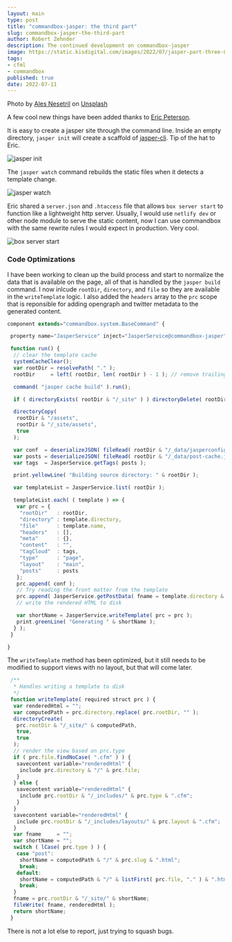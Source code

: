 ```yaml
---
layout: main
type: post
title: "commandbox-jasper: the third part"
slug: commandbox-jasper-the-third-part
author: Robert Zehnder
description: The continued development on commandbox-jasper
image: https://static.kisdigital.com/images/2022/07/jasper-part-three-00.jpg
tags: 
- cfml
- commandbox
published: true
date: 2022-07-11
---
```

Photo by <a href="https://unsplash.com/@alesnesetril?utm_source=unsplash&utm_medium=referral&utm_content=creditCopyText">Ales Nesetril</a> on <a href="https://unsplash.com/s/photos/tech?utm_source=unsplash&utm_medium=referral&utm_content=creditCopyText">Unsplash</a>

A few cool new things have been added thanks to [Eric Peterson](https://github.com/elpete).

It is easy to create a jasper site through the command line. Inside an empty directory, `jasper init` will create a scaffold of [jasper-cli](https://github.com/robertz/jasper-cli). Tip of the hat to Eric.

![jasper init](https://static.kisdigital.com/images/2022/07/jasper-part-three-02.jpg)

The `jasper watch` command rebuilds the static files when it detects a template change.

![jasper watch](https://static.kisdigital.com/images/2022/07/jasper-part-three-03.jpg)

Eric shared a `server.json` and `.htaccess` file that allows `box server start` to function like a lightweight http server. Usually, I would use `netlify dev` or other node module to serve the static content, now I can use commandbox with the same rewrite rules I would expect in production. Very cool.

![box server start](https://static.kisdigital.com/images/2022/07/jasper-part-three-04.jpg)

### Code Optimizations

I have been working to clean up the build process and start to normalize the data that is available on the page, all of that is handled by the `jasper build` command. I now inlcude `rootDir`, `directory`, and `file` so they are available in the `writeTemplate` logic. I also added the `headers` array to the `prc` scope that is reponsible for adding opengraph and twitter metadata to the generated content.

``` javascript
component extends="commandbox.system.BaseCommand" {

 property name="JasperService" inject="JasperService@commandbox-jasper";

 function run() {
  // clear the template cache
  systemCacheClear();
  var rootDir = resolvePath( "." );
  rootDir     = left( rootDir, len( rootDir ) - 1 ); // remove trailing slash to match directoryList query

  command( "jasper cache build" ).run();

  if ( directoryExists( rootDir & "/_site" ) ) directoryDelete( rootDir & "/_site", true );

  directoryCopy(
   rootDir & "/assets",
   rootDir & "/_site/assets",
   true
  );

  var conf  = deserializeJSON( fileRead( rootDir & "/_data/jasperconfig.json", "utf-8" ) );
  var posts = deserializeJSON( fileRead( rootDir & "/_data/post-cache.json", "utf-8" ) );
  var tags  = JasperService.getTags( posts );

  print.yellowLine( "Building source directory: " & rootDir );

  var templateList = JasperService.list( rootDir );

  templateList.each( ( template ) => {
   var prc = {
    "rootDir"   : rootDir,
    "directory" : template.directory,
    "file"      : template.name,
    "headers"   : [],
    "meta"      : {},
    "content"   : "",
    "tagCloud"  : tags,
    "type"      : "page",
    "layout"    : "main",
    "posts"     : posts
   };
   prc.append( conf );
   // Try reading the front matter from the template
   prc.append( JasperService.getPostData( fname = template.directory & "/" & template.name ) );
   // write the rendered HTML to disk

   var shortName = JasperService.writeTemplate( prc = prc );
   print.greenLine( "Generating " & shortName );
  } );
 }

}
```

The `writeTemplate` method has been optimized, but it still needs to be modified to support views with no layout, but that will come later.

``` javascript
 /**
  * Handles writing a template to disk
  */
 function writeTemplate( required struct prc ) {
  var renderedHtml = "";
  var computedPath = prc.directory.replace( prc.rootDir, "" );
  directoryCreate(
   prc.rootDir & "/_site/" & computedPath,
   true,
   true
  );
  // render the view based on prc.type
  if ( prc.file.findNoCase( ".cfm" ) ) {
   savecontent variable="renderedHtml" {
    include prc.directory & "/" & prc.file;
   }
  } else {
   savecontent variable="renderedHtml" {
    include prc.rootDir & "/_includes/" & prc.type & ".cfm";
   }
  }
  savecontent variable="renderedHtml" {
   include prc.rootDir & "/_includes/layouts/" & prc.layout & ".cfm";
  }
  var fname     = "";
  var shortName = "";
  switch ( lCase( prc.type ) ) {
   case "post":
    shortName = computedPath & "/" & prc.slug & ".html";
    break;
   default:
    shortName = computedPath & "/" & listFirst( prc.file, "." ) & ".html";
    break;
  }
  fname = prc.rootDir & "/_site/" & shortName;
  fileWrite( fname, renderedHtml );
  return shortName;
 }
```

There is not a lot else to report, just trying to squash bugs.

